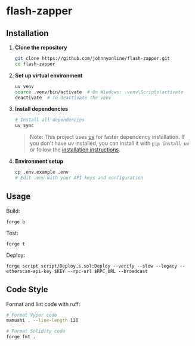 # flash-zapper

## Installation

1. **Clone the repository**
   ```bash
   git clone https://github.com/johnnyonline/flash-zapper.git
   cd flash-zapper
   ```

2. **Set up virtual environment**
   ```bash
   uv venv
   source .venv/bin/activate  # On Windows: .venv\Scripts\activate
   deactivate  # To deactivate the venv
   ```

3. **Install dependencies**
   ```bash
   # Install all dependencies
   uv sync
   ```

   > Note: This project uses [uv](https://github.com/astral-sh/uv) for faster dependency installation. If you don't have uv installed, you can install it with `pip install uv` or follow the [installation instructions](https://github.com/astral-sh/uv#installation).

4. **Environment setup**
   ```bash
   cp .env.example .env
   # Edit .env with your API keys and configuration
   ```

## Usage

Build:
```shell
forge b
```

Test:
```shell
forge t
```

Deploy:
```shell
forge script script/Deploy.s.sol:Deploy --verify --slow --legacy --etherscan-api-key $KEY --rpc-url $RPC_URL --broadcast
```

## Code Style

Format and lint code with ruff:
```bash
# Format Vyper code
mamushi . --line-length 120

# Format Solidity code
forge fmt .
```